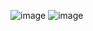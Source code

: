 ![image](https://github.com/NguyenHat1218/Java-web_test1/assets/70846074/b9288084-c363-44bb-8728-ccd6974b38df)
![image](https://github.com/NguyenHat1218/Java-web_test1/assets/70846074/43ff3d68-33fb-443f-a5d6-607f8949390c)

